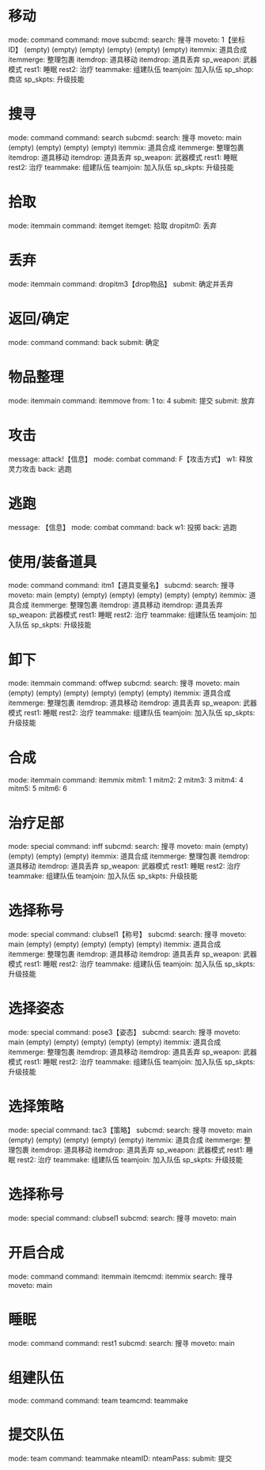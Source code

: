 # 移动
mode: command
command: move
subcmd: 
search: 搜寻
moveto: 1【坐标ID】
(empty)
(empty)
(empty)
(empty)
(empty)
(empty)
itemmix: 道具合成
itemmerge: 整理包裹
itemdrop: 道具移动
itemdrop: 道具丢弃
sp_weapon: 武器模式
rest1: 睡眠
rest2: 治疗
teammake: 组建队伍
teamjoin: 加入队伍
sp_shop: 商店
sp_skpts: 升级技能
# 搜寻
mode: command
command: search
subcmd: 
search: 搜寻
moveto: main
(empty)
(empty)
(empty)
(empty)
itemmix: 道具合成
itemmerge: 整理包裹
itemdrop: 道具移动
itemdrop: 道具丢弃
sp_weapon: 武器模式
rest1: 睡眠
rest2: 治疗
teammake: 组建队伍
teamjoin: 加入队伍
sp_skpts: 升级技能
# 拾取
mode: itemmain
command: itemget
itemget: 拾取
dropitm0: 丢弃
# 丢弃
mode: itemmain
command: dropitm3【drop物品】
submit: 确定并丢弃
# 返回/确定
mode: command
command: back
submit: 确定
# 物品整理
mode: itemmain
command: itemmove
from: 1
to: 4
submit: 提交
submit: 放弃
# 攻击
message: attack!【信息】
mode: combat
command: F【攻击方式】
w1: 释放灵力攻击
back: 逃跑
# 逃跑
message: 【信息】
mode: combat
command: back
w1: 投掷
back: 逃跑
# 使用/装备道具
mode: command
command: itm1【道具变量名】
subcmd: 
search: 搜寻
moveto: main
(empty)
(empty)
(empty)
(empty)
(empty)
(empty)
itemmix: 道具合成
itemmerge: 整理包裹
itemdrop: 道具移动
itemdrop: 道具丢弃
sp_weapon: 武器模式
rest1: 睡眠
rest2: 治疗
teammake: 组建队伍
teamjoin: 加入队伍
sp_skpts: 升级技能
# 卸下
mode: itemmain
command: offwep
subcmd: 
search: 搜寻
moveto: main
(empty)
(empty)
(empty)
(empty)
(empty)
(empty)
itemmix: 道具合成
itemmerge: 整理包裹
itemdrop: 道具移动
itemdrop: 道具丢弃
sp_weapon: 武器模式
rest1: 睡眠
rest2: 治疗
teammake: 组建队伍
teamjoin: 加入队伍
sp_skpts: 升级技能
# 合成
mode: itemmain
command: itemmix
mitm1: 1
mitm2: 2
mitm3: 3
mitm4: 4
mitm5: 5
mitm6: 6
# 治疗足部
mode: special
command: inff
subcmd: 
search: 搜寻
moveto: main
(empty)
(empty)
(empty)
(empty)
itemmix: 道具合成
itemmerge: 整理包裹
itemdrop: 道具移动
itemdrop: 道具丢弃
sp_weapon: 武器模式
rest1: 睡眠
rest2: 治疗
teammake: 组建队伍
teamjoin: 加入队伍
sp_skpts: 升级技能
# 选择称号
mode: special
command: clubsel1【称号】
subcmd: 
search: 搜寻
moveto: main
(empty)
(empty)
(empty)
(empty)
(empty)
itemmix: 道具合成
itemmerge: 整理包裹
itemdrop: 道具移动
itemdrop: 道具丢弃
sp_weapon: 武器模式
rest1: 睡眠
rest2: 治疗
teammake: 组建队伍
teamjoin: 加入队伍
sp_skpts: 升级技能
# 选择姿态
mode: special
command: pose3【姿态】
subcmd: 
search: 搜寻
moveto: main
(empty)
(empty)
(empty)
(empty)
(empty)
itemmix: 道具合成
itemmerge: 整理包裹
itemdrop: 道具移动
itemdrop: 道具丢弃
sp_weapon: 武器模式
rest1: 睡眠
rest2: 治疗
teammake: 组建队伍
teamjoin: 加入队伍
sp_skpts: 升级技能
# 选择策略
mode: special
command: tac3【策略】
subcmd: 
search: 搜寻
moveto: main
(empty)
(empty)
(empty)
(empty)
(empty)
itemmix: 道具合成
itemmerge: 整理包裹
itemdrop: 道具移动
itemdrop: 道具丢弃
sp_weapon: 武器模式
rest1: 睡眠
rest2: 治疗
teammake: 组建队伍
teamjoin: 加入队伍
sp_skpts: 升级技能
# 选择称号
mode: special
command: clubsel1
subcmd: 
search: 搜寻
moveto: main
# 开启合成
mode: command
command: itemmain
itemcmd: itemmix
search: 搜寻
moveto: main
# 睡眠
mode: command
command: rest1
subcmd: 
search: 搜寻
moveto: main
# 组建队伍
mode: command
command: team
teamcmd: teammake
# 提交队伍
mode: team
command: teammake
nteamID: 
nteamPass: 
submit: 提交